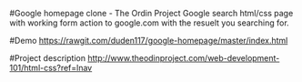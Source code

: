 #Google homepage clone - The Ordin Project
Google search html/css page with working form action to google.com with the resuelt you searching for.

#Demo
https://rawgit.com/duden117/google-homepage/master/index.html

#Project description
http://www.theodinproject.com/web-development-101/html-css?ref=lnav

